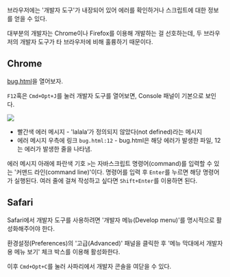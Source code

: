 브라우저에는 '개발자 도구'가 내장되어 있어 에러를 확인하거나 스크립트에 대한 정보를 얻을 수 있다.

대부분의 개발자는 Chrome이나 Firefox를 이용해 개발하는 걸 선호하는데, 두 브라우저의 개발자 도구가 타 브라우저에 비해 훌륭하기 때문이다.

## Chrome

[bug.html](https://ko.javascript.info/article/devtools/bug.html)을 열어보자.

`F12`혹은 `Cmd+Opt+J`를 눌러 개발자 도구를 열어보면, Console 패널이 기본으로 보인다. 

![](https://ko.javascript.info/article/devtools/chrome.png)

- 빨간색 에러 메시지 - 'lalala’가 정의되지 않았다(not defined)라는 메시지
- 에러 메시지 우측에 링크 `bug.html:12` - bug.html은 해당 에러가 발생한 파일, 12는 에러가 발생한 줄을 나타냄.

에러 메시지 아래에 파란색 기호 `>`는 자바스크립트 명령어(command)를 입력할 수 있는 '커맨드 라인(command line)'이다. 명령어를 입력 후 `Enter`를 누르면 해당 명령어가 실행된다. 여러 줄에 걸쳐 작성하고 싶다면 `Shift+Enter`를 이용하면 된다.

## Safari

Safari에서 개발자 도구를 사용하려면 '개발자 메뉴(Develop menu)'를 명시적으로 활성화해주어야 한다.

환경설정(Preferences)의 '고급(Advanced)' 패널을 클릭한 후 '메뉴 막대에서 개발자용 메뉴 보기' 체크 박스를 이용해 활성화한다.

이후 `Cmd+Opt+C`를 눌러 사파리에서 개발자 콘솔을 여닫을 수 있다.


